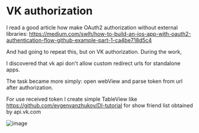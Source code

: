 # VK authorization

I read a good article how make OAuth2 authorization without external libraries:
https://medium.com/swlh/how-to-build-an-ios-app-with-oauth2-authentication-flow-github-example-part-1-ca4be718d5c4

And had going to repeat this, but on VK authorization. During the work, 

I discovered that vk api don't allow custom redirect urls for standalone apps. 

The task became more simply: open webView and parse token from url after authorization.


For use received token I create simple TableView like  https://github.com/evgenvanzhukov/DI-tutorial 
for show friend list obtained by api.vk.com

![image](https://user-images.githubusercontent.com/29074231/215410685-812568f2-c905-47f1-8a29-312788be6732.png)
